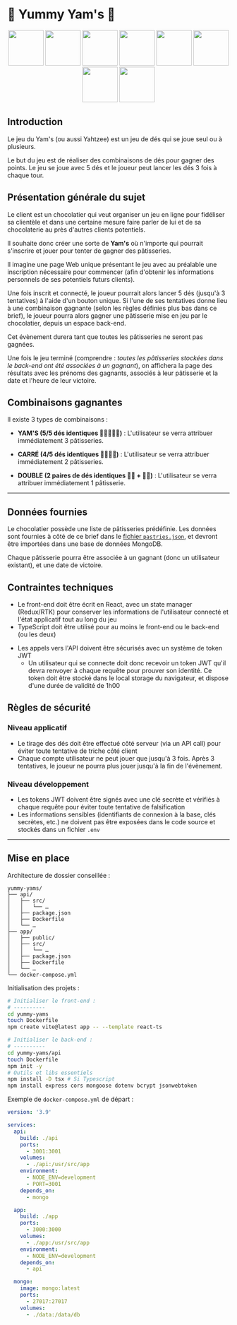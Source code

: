 # 🎲 Yummy Yam's 🎲

<p align="center">
  <img src="./pastries/images/brioche-pain-perdu.jpeg" width="80" />
  <img src="./pastries/images/cake-choco.jpeg" width="80" />
  <img src="./pastries/images/eclair.jpeg" width="80" />
  <img src="./pastries/images/banana-split.jpeg" width="80" />
  <img src="./pastries/images/fondant.jpeg" width="80" />
  <img src="./pastries/images/glaces-vanille.jpeg" width="80" />
  <img src="./pastries/images/cake-framboise.jpeg" width="80" />
  <img src="./pastries/images/tarte-poire.jpeg" width="80" />
</p>

## Introduction

Le jeu du Yam's (ou aussi Yahtzee) est un jeu de dés qui se joue seul ou à plusieurs.

Le but du jeu est de réaliser des combinaisons de dés pour gagner des points. Le jeu se joue avec 5 dés et le joueur peut lancer les dés 3 fois à chaque tour.

## Présentation générale du sujet

Le client est un chocolatier qui veut organiser un jeu en ligne pour fidéliser sa clientèle et dans une certaine mesure faire parler de lui et de sa chocolaterie au près d'autres clients potentiels.

Il souhaite donc créer une sorte de **Yam's** où n'importe qui pourrait s'inscrire et jouer pour tenter de gagner des pâtisseries.

Il imagine une page Web unique présentant le jeu avec au préalable une inscription nécessaire pour commencer (afin d'obtenir les informations personnels de ses potentiels futurs clients).

Une fois inscrit et connecté, le joueur pourrait alors lancer 5 dés (jusqu'à 3 tentatives) à l'aide d'un bouton unique. Si l'une de ses tentatives donne lieu à une combinaison gagnante (selon les règles définies plus bas dans ce brief), le joueur pourra alors gagner une pâtisserie mise en jeu par le chocolatier, depuis un espace back-end.

Cet évènement durera tant que toutes les pâtisseries ne seront pas gagnées.

Une fois le jeu terminé (comprendre : _toutes les pâtisseries stockées dans le back-end ont été associées à un gagnant_), on affichera la page des résultats avec les prénoms des gagnants, associés à leur pâtisserie et la date et l'heure de leur victoire.

## Combinaisons gagnantes

Il existe 3 types de combinaisons :

- **YAM'S (5/5 dés identiques 🎲🎲🎲🎲🎲)** : L'utilisateur se verra attribuer immédiatement 3 pâtisseries.

- **CARRÉ (4/5 dés identiques 🎲🎲🎲🎲)** : L'utilisateur se verra attribuer immédiatement 2 pâtisseries.

- **DOUBLE (2 paires de dés identiques 🎲🎲 + 🎲🎲)** : L'utilisateur se verra attribuer immédiatement 1 pâtisserie.

---

## Données fournies

Le chocolatier possède une liste de pâtisseries prédéfinie. Les données sont fournies à côté de ce brief dans le [fichier `pastries.json`](./pastries/pastries.json), et devront être importées dans une base de données MongoDB.

Chaque pâtisserie pourra être associée à un gagnant (donc un utilisateur existant), et une date de victoire.

## Contraintes techniques

<!-- - L'architecture du projet doit être Dockerisée (avec un fichier `docker-compose.yml` pour lancer le projet) -->
<!-- - Le back-end doit être écrit en Node.js avec Express, et fonctionner comme une API -->
- Le front-end doit être écrit en React, avec un state manager (Redux/RTK) pour conserver les informations de l'utilisateur connecté et l'état applicatif tout au long du jeu
- TypeScript doit être utilisé pour au moins le front-end ou le back-end (ou les deux)
<!-- - Les données doivent être stockées dans une base de données MongoDB, et manipulées avec Mongoose -->
- Les appels vers l'API doivent être sécurisés avec un système de token JWT
  - Un utilisateur qui se connecte doit donc recevoir un token JWT qu'il devra renvoyer à chaque requête pour prouver son identité. Ce token doit être stocké dans le local storage du navigateur, et dispose d'une durée de validité de 1h00

## Règles de sécurité

### Niveau applicatif

- Le tirage des dés doit être effectué côté serveur (via un API call) pour éviter toute tentative de triche côté client
- Chaque compte utilisateur ne peut jouer que jusqu'à 3 fois. Après 3 tentatives, le joueur ne pourra plus jouer jusqu'à la fin de l'évènement.

### Niveau développement

<!-- - Les mots de passe des utilisateurs doivent être hachés avec une fonction de hachage comme `bcrypt` ou `argon2` avant d'être stockés dans la base de données -->
- Les tokens JWT doivent être signés avec une clé secrète et vérifiés à chaque requête pour éviter toute tentative de falsification
- Les informations sensibles (identifiants de connexion à la base, clés secrètes, etc.) ne doivent pas être exposées dans le code source et stockés dans un fichier `.env`

---

## Mise en place

Architecture de dossier conseillée :

```
yummy-yams/
├── api/
│   ├── src/
│   │   └── …
│   ├── package.json
│   ├── Dockerfile
│   └── …
├── app/
│   ├── public/
│   ├── src/
│   │   └── …
│   ├── package.json
│   ├── Dockerfile
│   └── …
└── docker-compose.yml
```

Initialisation des projets :

```bash
# Initialiser le front-end :
# ----------
cd yummy-yams
touch Dockerfile
npm create vite@latest app -- --template react-ts

# Initialiser le back-end :
# ----------
cd yummy-yams/api
touch Dockerfile
npm init -y
# Outils et libs essentiels
npm install -D tsx # Si Typescript
npm install express cors mongoose dotenv bcrypt jsonwebtoken
```

Exemple de `docker-compose.yml` de départ :

```yaml
version: '3.9'

services:
  api:
    build: ./api
    ports:
      - 3001:3001
    volumes:
      - ./api:/usr/src/app
    environment:
      - NODE_ENV=development
      - PORT=3001
    depends_on:
      - mongo

  app:
    build: ./app
    ports:
      - 3000:3000
    volumes:
      - ./app:/usr/src/app
    environment:
      - NODE_ENV=development
    depends_on:
      - api

  mongo:
    image: mongo:latest
    ports:
      - 27017:27017
    volumes:
      - ./data:/data/db
```